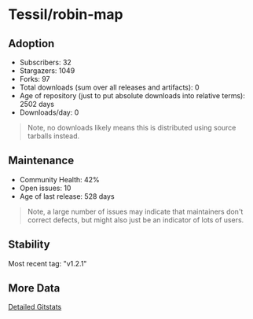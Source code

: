 # Tessil/robin-map

## Adoption

- Subscribers: 32
- Stargazers: 1049
- Forks: 97
- Total downloads (sum over all releases and artifacts): 0
- Age of repository (just to put absolute downloads into relative terms): 2502 days
- Downloads/day: 0

> Note, no downloads likely means this is distributed using source tarballs instead.

## Maintenance

- Community Health: 42%
- Open issues: 10
- Age of last release: 528 days

> Note, a large number of issues may indicate that maintainers don't correct defects, but might also
> just be an indicator of lots of users.

## Stability

Most recent tag: "v1.2.1"

## More Data

[Detailed Gitstats](/bazel-catalog/gitstats/Tessil/robin-map)

